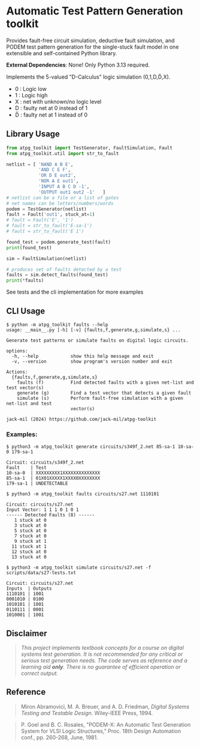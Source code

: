 # Automatic Test Pattern Generation toolkit

Provides fault-free circuit simulation, deductive fault simulation, and PODEM test pattern generation for the single-stuck fault model in one extensible and self-contained Python library.

**External Dependencies**: None! Only Python 3.13 required.

Implements the 5-valued "D-Calculus" logic simulation (0,1,D,D̅,X).
- 0 : Logic low
- 1 : Logic high
- X : net with unknown/no logic level
- D : faulty net at 0 instead of 1
- D̅ : faulty net at 1 instead of 0

## Library Usage
```py
from atpg_toolkit import TestGenerator, FaultSimulation, Fault
from atpg_toolkit.util import str_to_fault

netlist = [ 'NAND A B E',
            'AND C E F',
            'OR D E out2',
            'NOR A E out1',
            'INPUT A B C D -1',
            'OUTPUT out1 out2 -1'   ]
# netlist can be a file or a list of gates
# net names can be letters/numbers/words
podem = TestGenerator(netlist)
fault = Fault('out1', stuck_at=1)
# fault = Fault('E', '1')
# fault = str_to_fault('E-sa-1')
# fault = str_to_fault('E 1')

found_test = podem.generate_test(fault)
print(found_test)

sim = FaultSimulation(netlist)

# produces set of faults detected by a test
faults = sim.detect_faults(found_test)
print(*faults)
```
See tests and the cli implementation for more examples

## CLI Usage
```
$ python -m atpg_toolkit faults --help
usage: __main__.py [-h] [-v] {faults,f,generate,g,simulate,s} ...

Generate test patterns or simulate faults on digital logic circuits.

options:
  -h, --help            show this help message and exit
  -v, --version         show program's version number and exit

Actions:
  {faults,f,generate,g,simulate,s}
    faults (f)          Find detected faults with a given net-list and test vector(s)      
    generate (g)        Find a test vector that detects a given fault
    simulate (s)        Perform fault-free simulation with a given net-list and test       
                        vector(s)

jack-mil (2024) https://github.com/jack-mil/atpg-toolkit
```

### Examples:
```
$ python3 -m atpg_toolkit generate circuits/s349f_2.net 85-sa-1 10-sa-0 179-sa-1

Circuit: circuits/s349f_2.net
Fault    | Test
10-sa-0  | XXXXXXXXX1XXXXXXXXXXXXXX
85-sa-1  | 01X01XXXXX1XXXX0XXXXXXXX
179-sa-1 | UNDETECTABLE
```
```
$ python3 -m atpg_toolkit faults circuits/s27.net 1110101

Circuit: circuits/s27.net
Input Vector: 1 1 1 0 1 0 1
------ Detected Faults (8) ------
   1 stuck at 0
   3 stuck at 0
   5 stuck at 0
   7 stuck at 0
   9 stuck at 1
  11 stuck at 1
  12 stuck at 0
  13 stuck at 0
```
```
$ python3 -m atpg_toolkit simulate circuits/s27.net -f scripts/data/s27-tests.txt

Circuit: circuits/s27.net
Inputs  | Outputs
1110101 | 1001
0001010 | 0100
1010101 | 1001
0110111 | 0001
1010001 | 1001
```
## Disclaimer
> *This project implements textbook concepts for a course on digital 
> systems test generation. It is not recommended for any critical or 
> serious test generation needs. The code serves as reference and a 
> learning aid **only**. There is no guarantee of efficient operation
> or correct output.*

## Reference

> Miron Abramovici, M. A. Breuer, and A. D. Friedman, *Digital Systems Testing and Testable Design*. Wiley-IEEE Press, 1994.

> P. Goel and B. C. Rosales, "PODEM-X: An Automatic Test Generation System for VLSI Logic Structures," Proc. 18th Design Automation conf., pp. 260-268, June, 1981.
